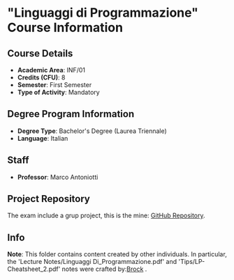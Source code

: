 # "Linguaggi di Programmazione" Course Information

## Course Details

- **Academic Area**: INF/01
- **Credits (CFU)**: 8
- **Semester**: First Semester
- **Type of Activity**: Mandatory

## Degree Program Information

- **Degree Type**: Bachelor's Degree (Laurea Triennale)
- **Language**: Italian

## Staff

- **Professor**: Marco Antoniotti

## Project Repository

The exam include a grup project, this is the mine: [GitHub Repository](https://github.com/FrancescoRomeo02/JSON_Parsing).

## Info

**Note**: This folder contains content created by other individuals. In particular, the 'Lecture Notes/Linguaggi Di_Programmazione.pdf' and 'Tips/LP-Cheatsheet_2.pdf' notes were crafted by:[Brock](https://github.com/BrockDeveloper) .
